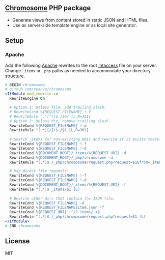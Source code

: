 ## [Chromosome](../../) PHP package

- Generate views from content stored in static JSON and HTML files.
- Use as server-side template engine or as local site generator.

## Setup

### Apache

Add the following [Apache](http://httpd.apache.org/docs/2.0/misc/rewriteguide.html) rewrites to the root [.htaccess](http://en.wikipedia.org/wiki/Htaccess) file on your server. Change `_items` or `_php` paths as needed to accommodate your directory structure.

```apache
# BEGIN chromosome
# github.com/ryanve/chromosome
<IfModule mod_rewrite.c>
  RewriteEngine On

  # Option 1: Unless file, add trailing slash.
  # RewriteCond %{REQUEST_FILENAME} !-f
  # RewriteRule ^.*[^/]$ /$0/ [L,R=301]
  # Option 2: Unless dir, remove trailing slash.
  RewriteCond %{REQUEST_FILENAME} !-d
  RewriteRule ^(.*)[/]+$ /$1 [L,R=301]
  
  # Search _items for non-existing URIs and rewrite if it exists there.
  RewriteCond %{REQUEST_FILENAME} !-f
  RewriteCond %{REQUEST_FILENAME} !-d
  RewriteCond %{DOCUMENT_ROOT}/_items/%{REQUEST_URI} -d
  RewriteCond %{DOCUMENT_ROOT}/_php/chromosome -d
  RewriteRule ^(.*)$ /_php/chromosome/request.php?request=$1&from=_items [L]

  # Map direct file requests.
  RewriteCond %{REQUEST_FILENAME} !-f
  RewriteCond %{REQUEST_FILENAME} !-d
  RewriteCond %{DOCUMENT_ROOT}/_items/%{REQUEST_URI} -f
  RewriteRule ^(.*)$ _items/$1 [L]
  
  # Rewrite other dirs that contain the JSON file.
  RewriteCond %{REQUEST_FILENAME} -d
  RewriteCond %{REQUEST_FILENAME}item.json -f
  RewriteCond %{REQUEST_URI} !^/?_items/.+$
  RewriteRule ^(.*)$ /_php/chromosome/request.php?request=$1 [L]
</IfModule>
# END chromosome
```

## License

MIT